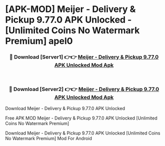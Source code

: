# [APK-MOD] Meijer - Delivery & Pickup 9.77.0 APK Unlocked - [Unlimited Coins No Watermark Premium] apel0



<div align="center">
<h3>🔴 Download [Server1] 👉👉 <a href="https://momento.my/?title=Meijer_-_Delivery_&_Pickup_9.77.0_APK_Unlocked">Meijer - Delivery & Pickup 9.77.0 APK Unlocked Mod Apk</a></h3><br>

<h3>🔴 Download [Server2] 👉👉 <a href="https://momento.my/?title=Meijer_-_Delivery_&_Pickup_9.77.0_APK_Unlocked">Meijer - Delivery & Pickup 9.77.0 APK Unlocked Mod Apk</a></h3>
</div>



Download Meijer - Delivery & Pickup 9.77.0 APK Unlocked 

Free APK MOD Meijer - Delivery & Pickup 9.77.0 APK Unlocked [Unlimited Coins No Watermark Premium]

Download Meijer - Delivery & Pickup 9.77.0 APK Unlocked [Unlimited Coins No Watermark Premium] Mod For Android
